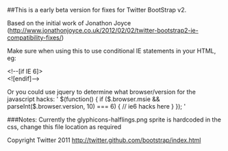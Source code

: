 ##This is a early beta version for fixes for Twitter BootStrap v2.

Based on the initial work of Jonathon Joyce (http://www.jonathonjoyce.co.uk/2012/02/02/twitter-bootstrap2-ie-compatibility-fixes/)

Make sure when using this to use conditional IE statements in your HTML, eg:

&lt;!--[if IE 6]&gt;    
	<link href="ie6.min.css" rel="stylesheet">
	<script src="ie6.min.js"></script>
&lt;![endif]--&gt;


Or you could use jquery to determine what browser/version for the javascript hacks:
'
$(function() {
	if ($.browser.msie && parseInt($.browser.version, 10) === 6) {
		// ie6 hacks here
	}
});
'

###Notes: Currently the glyphicons-halflings.png sprite is hardcoded in the css, change this file location as required

Copyright Twitter 2011
http://twitter.github.com/bootstrap/index.html
